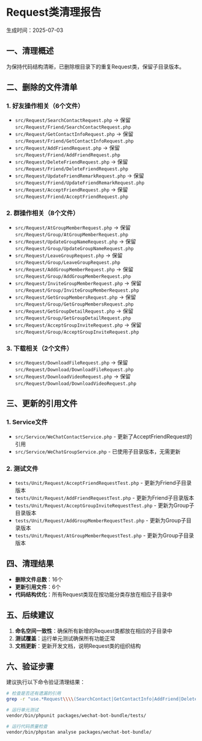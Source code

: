 # Request类清理报告

生成时间：2025-07-03

## 一、清理概述

为保持代码结构清晰，已删除根目录下的重复Request类，保留子目录版本。

## 二、删除的文件清单

### 1. 好友操作相关（6个文件）
- `src/Request/SearchContactRequest.php` → 保留 `src/Request/Friend/SearchContactRequest.php`
- `src/Request/GetContactInfoRequest.php` → 保留 `src/Request/Friend/GetContactInfoRequest.php`
- `src/Request/AddFriendRequest.php` → 保留 `src/Request/Friend/AddFriendRequest.php`
- `src/Request/DeleteFriendRequest.php` → 保留 `src/Request/Friend/DeleteFriendRequest.php`
- `src/Request/UpdateFriendRemarkRequest.php` → 保留 `src/Request/Friend/UpdateFriendRemarkRequest.php`
- `src/Request/AcceptFriendRequest.php` → 保留 `src/Request/Friend/AcceptFriendRequest.php`

### 2. 群操作相关（8个文件）
- `src/Request/AtGroupMemberRequest.php` → 保留 `src/Request/Group/AtGroupMemberRequest.php`
- `src/Request/UpdateGroupNameRequest.php` → 保留 `src/Request/Group/UpdateGroupNameRequest.php`
- `src/Request/LeaveGroupRequest.php` → 保留 `src/Request/Group/LeaveGroupRequest.php`
- `src/Request/AddGroupMemberRequest.php` → 保留 `src/Request/Group/AddGroupMemberRequest.php`
- `src/Request/InviteGroupMemberRequest.php` → 保留 `src/Request/Group/InviteGroupMemberRequest.php`
- `src/Request/GetGroupMembersRequest.php` → 保留 `src/Request/Group/GetGroupMembersRequest.php`
- `src/Request/GetGroupDetailRequest.php` → 保留 `src/Request/Group/GetGroupDetailRequest.php`
- `src/Request/AcceptGroupInviteRequest.php` → 保留 `src/Request/Group/AcceptGroupInviteRequest.php`

### 3. 下载相关（2个文件）
- `src/Request/DownloadFileRequest.php` → 保留 `src/Request/Download/DownloadFileRequest.php`
- `src/Request/DownloadVideoRequest.php` → 保留 `src/Request/Download/DownloadVideoRequest.php`

## 三、更新的引用文件

### 1. Service文件
- `src/Service/WeChatContactService.php` - 更新了AcceptFriendRequest的引用
- `src/Service/WeChatGroupService.php` - 已使用子目录版本，无需更新

### 2. 测试文件
- `tests/Unit/Request/AcceptFriendRequestTest.php` - 更新为Friend子目录版本
- `tests/Unit/Request/AddFriendRequestTest.php` - 更新为Friend子目录版本
- `tests/Unit/Request/AcceptGroupInviteRequestTest.php` - 更新为Group子目录版本
- `tests/Unit/Request/AddGroupMemberRequestTest.php` - 更新为Group子目录版本
- `tests/Unit/Request/AtGroupMemberRequestTest.php` - 更新为Group子目录版本

## 四、清理结果

- **删除文件总数**：16个
- **更新引用文件**：6个
- **代码结构优化**：所有Request类现在按功能分类存放在相应子目录中

## 五、后续建议

1. **命名空间一致性**：确保所有新增的Request类都放在相应的子目录中
2. **测试覆盖**：运行单元测试确保所有功能正常
3. **文档更新**：更新开发文档，说明Request类的组织结构

## 六、验证步骤

建议执行以下命令验证清理结果：

```bash
# 检查是否还有遗漏的引用
grep -r "use.*Request\\\\(SearchContact|GetContactInfo|AddFriend|DeleteFriend|UpdateFriendRemark|AcceptFriend)Request" src/ tests/

# 运行单元测试
vendor/bin/phpunit packages/wechat-bot-bundle/tests/

# 运行代码质量检查
vendor/bin/phpstan analyse packages/wechat-bot-bundle/
```